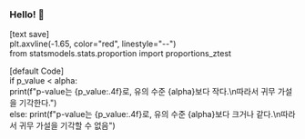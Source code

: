 ### Hello! 👋

[text save]   
plt.axvline(-1.65, color="red", linestyle="--")   
from statsmodels.stats.proportion import proportions_ztest   

[default Code]   
if p_value < alpha:   
    print(f"p-value는 {p_value:.4f}로, 유의 수준 {alpha}보다 작다.\n따라서 귀무 가설을 기각한다.")    
else:
    print(f"p-value는 {p_value:.4f}로, 유의 수준 {alpha}보다 크거나 같다.\n따라서 귀무 가설을 기각할 수 없음")   
